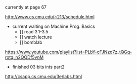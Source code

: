currently at page 67

http://www.cs.cmu.edu/~213/schedule.html

- current waiting on Machine Prog: Basics
	- [] read 3.1-3.5
	- [] watch lecture
	- [] bomblab

https://www.youtube.com/playlist?list=PLbY-cFJNzq7z_tQGq-rxtq_n2QQDf5vnM
- finished 03 bits ints part2

http://csapp.cs.cmu.edu/3e/labs.html
